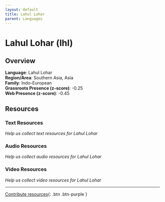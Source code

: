 ```yaml
---
layout: default
title: Lahul Lohar
parent: Languages
---
```


# Lahul Lohar (lhl)

## Overview

**Language**: Lahul Lohar  
**Region/Area**: Southern Asia, Asia  
**Family**: Indo-European  
**Grassroots Presence (z-score)**: -0.25  
**Web Presence (z-score)**: -0.45  

## Resources

### Text Resources
*Help us collect text resources for Lahul Lohar*

### Audio Resources
*Help us collect audio resources for Lahul Lohar*

### Video Resources
*Help us collect video resources for Lahul Lohar*

---

[Contribute resources](https://forms.office.com/e/1SfLJx3u1r){: .btn .btn-purple }
